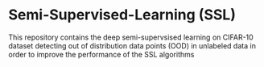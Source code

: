 # Semi-Supervised-Learning (SSL)
This repository contains the deep semi-supervsised learning on CIFAR-10 dataset detecting out of distribution data points (OOD)
in unlabeled data in order to improve the performance of the SSL algorithms
